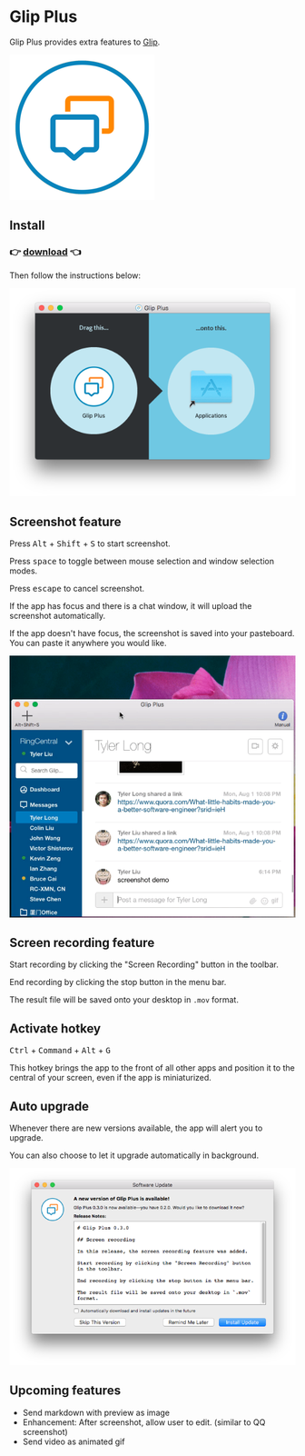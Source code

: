 # Glip Plus

Glip Plus provides extra features to [Glip](https://glip.com).

![Glip Plus](images/icon.png)



## Install

### :point_right: [download](https://tylerlong.github.io/glip-plus-dist/releases/Glip-Plus-0.3.0.dmg) :point_left:

Then follow the instructions below:

![install](images/install.png)



## Screenshot feature

Press <kbd>Alt</kbd> + <kbd>Shift</kbd> + <kbd>S</kbd> to start screenshot.

Press <kbd>space</kbd> to toggle between mouse selection and window selection modes.

Press <kbd>escape</kbd> to cancel screenshot.

If the app has focus and there is a chat window, it will upload the screenshot automatically.

If the app doesn't have focus, the screenshot is saved into your pasteboard. You can paste it anywhere you would like.

![screenshot](images/screenshot.gif)



## Screen recording feature

Start recording by clicking the "Screen Recording" button in the toolbar.

End recording by clicking the stop button in the menu bar.

The result file will be saved onto your desktop in `.mov` format.



## Activate hotkey

<kbd>Ctrl</kbd> + <kbd>Command</kbd> + <kbd>Alt</kbd> + <kbd>G</kbd>

This hotkey brings the app to the front of all other apps and position it to the central of your screen, even if the app is miniaturized.



## Auto upgrade

Whenever there are new versions available, the app will alert you to upgrade.

You can also choose to let it upgrade automatically in background.

![update](images/update.png)



## Upcoming features

- Send markdown with preview as image
- Enhancement: After screenshot, allow user to edit. (similar to QQ screenshot)
- Send video as animated gif
